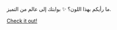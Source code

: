 ما رأيكم بهذا اللون؟ ✨ بوابتك إلى عالم من التميز.

[Check it out!](https://www.facebook.com/share/17TW2PL6Tj/)